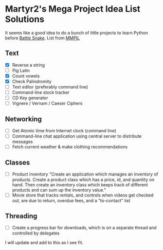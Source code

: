 # Martyr2's Mega Project Idea List Solutions
It seems like a good idea to do a bunch of little projects to learn Python before [Battle Snake](http://www.battlesnake.io "battlesnake.io").
List from [MMPIL](http://www.dreamincode.net/forums/topic/78802-martyr2s-mega-project-ideas-list/)

## Text

- [X] Reverse a string
- [ ] Pig Latin
- [X] Count vowels
- [X] Check Palindromity
- [ ] Text editor (preferably command line)
- [ ] Command-line stock tracker
- [ ] CD Key generator
- [ ] Vignere / Vernam / Caeser Ciphers

## Networking

- [ ] Get Atomic time from Internet clock (command line)
- [ ] Command-line chat application using central server to distribute messages
- [ ] Fetch current weather & make clothing recommendations

## Classes

- [ ] Product inventory
  "Create an application which manages an inventory of products. Create a product class which has a price, id, and quantity on hand. Then create an inventory class which keeps track of different products and can sum up the inventory value."
- [ ] Movie store that tracks rentals, and controls when videos get checked out, are due to return, overdue fees, and a "to-contact" list

## Threading

- [ ] Create a progress bar for downloads, which is on a separate thread and controlled by delegates


I will update and add to this as I see fit.
